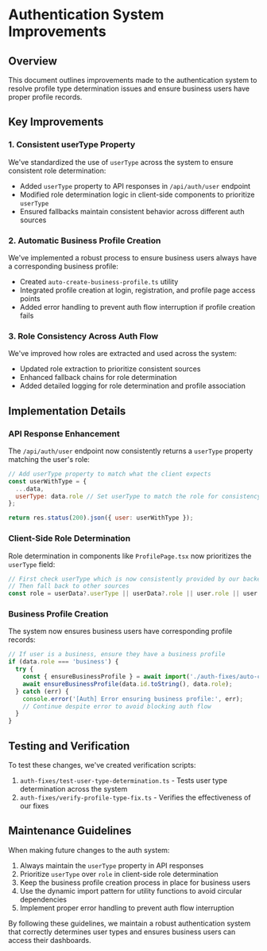 # Authentication System Improvements

## Overview

This document outlines improvements made to the authentication system to resolve profile type determination issues and ensure business users have proper profile records.

## Key Improvements

### 1. Consistent userType Property

We've standardized the use of `userType` across the system to ensure consistent role determination:

- Added `userType` property to API responses in `/api/auth/user` endpoint
- Modified role determination logic in client-side components to prioritize `userType`
- Ensured fallbacks maintain consistent behavior across different auth sources

### 2. Automatic Business Profile Creation

We've implemented a robust process to ensure business users always have a corresponding business profile:

- Created `auto-create-business-profile.ts` utility
- Integrated profile creation at login, registration, and profile page access points
- Added error handling to prevent auth flow interruption if profile creation fails

### 3. Role Consistency Across Auth Flow

We've improved how roles are extracted and used across the system:

- Updated role extraction to prioritize consistent sources
- Enhanced fallback chains for role determination
- Added detailed logging for role determination and profile association

## Implementation Details

### API Response Enhancement

The `/api/auth/user` endpoint now consistently returns a `userType` property matching the user's role:

```javascript
// Add userType property to match what the client expects
const userWithType = {
  ...data,
  userType: data.role // Set userType to match the role for consistency
};

return res.status(200).json({ user: userWithType });
```

### Client-Side Role Determination

Role determination in components like `ProfilePage.tsx` now prioritizes the `userType` field:

```javascript
// First check userType which is now consistently provided by our backend
// Then fall back to other sources
const role = userData?.userType || userData?.role || user.role || user.user_metadata?.role || 'visitor';
```

### Business Profile Creation

The system now ensures business users have corresponding profile records:

```javascript
// If user is a business, ensure they have a business profile
if (data.role === 'business') {
  try {
    const { ensureBusinessProfile } = await import('./auth-fixes/auto-create-business-profile');
    await ensureBusinessProfile(data.id.toString(), data.role);
  } catch (err) {
    console.error('[Auth] Error ensuring business profile:', err);
    // Continue despite error to avoid blocking auth flow
  }
}
```

## Testing and Verification

To test these changes, we've created verification scripts:

1. `auth-fixes/test-user-type-determination.ts` - Tests user type determination across the system
2. `auth-fixes/verify-profile-type-fix.ts` - Verifies the effectiveness of our fixes

## Maintenance Guidelines

When making future changes to the auth system:

1. Always maintain the `userType` property in API responses
2. Prioritize `userType` over `role` in client-side role determination
3. Keep the business profile creation process in place for business users
4. Use the dynamic import pattern for utility functions to avoid circular dependencies
5. Implement proper error handling to prevent auth flow interruption

By following these guidelines, we maintain a robust authentication system that correctly determines user types and ensures business users can access their dashboards.